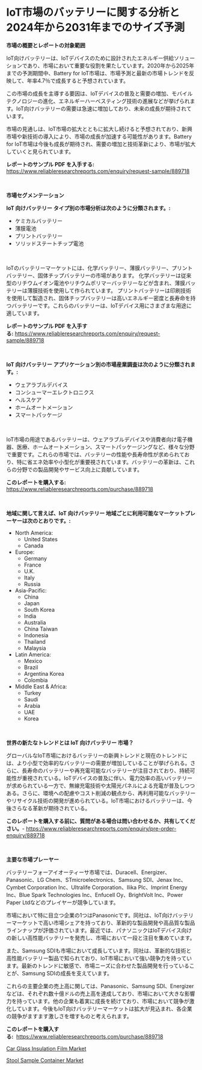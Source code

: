 <p><h1>IoT市場のバッテリーに関する分析と2024年から2031年までのサイズ予測</h1></p><p><strong>市場の概要とレポートの対象範囲</strong></p>
<p><p>IoT向けバッテリーは、IoTデバイスのために設計されたエネルギー供給ソリューションであり、市場において重要な役割を果たしています。2020年から2025年までの予測期間中、Battery for IoT市場は、市場予測と最新の市場トレンドを反映して、年率4.7％で成長すると予想されています。</p><p>この市場の成長を主導する要因は、IoTデバイスの普及と需要の増加、モバイルテクノロジーの進化、エネルギーハーベスティング技術の進展などが挙げられます。IoT向けバッテリーの需要は急速に増加しており、未来の成長が期待されています。</p><p>市場の見通しは、IoT市場の拡大とともに拡大し続けると予想されており、新興市場や新技術の導入により、市場の成長が加速する可能性があります。Battery for IoT市場は今後も成長が期待され、需要の増加と技術革新により、市場が拡大していくと見られています。</p></p>
<p><strong>レポートのサンプル PDF を入手する:</strong> <a href="https://www.reliableresearchreports.com/enquiry/request-sample/889718">https://www.reliableresearchreports.com/enquiry/request-sample/889718</a></p>
<p>&nbsp;</p>
<p><strong>市場セグメンテーション</strong></p>
<p><strong>IoT 向けバッテリー タイプ別の市場分析は次のように分類されます。:</strong></p>
<p><ul><li>ケミカルバッテリー</li><li>薄膜電池</li><li>プリントバッテリー</li><li>ソリッドステートチップ電池</li></ul></p>
<p>&nbsp;</p>
<p><p>IoTのバッテリーマーケットには、化学バッテリー、薄膜バッテリー、プリントバッテリー、固体チップバッテリーの市場があります。 化学バッテリーは従来型のリチウムイオン電池やリチウムポリマーバッテリーなどが含まれ、薄膜バッテリーは薄膜技術を使用して作られています。 プリントバッテリーは印刷技術を使用して製造され、固体チップバッテリーは高いエネルギー密度と長寿命を持つバッテリーです。これらのバッテリーは、IoTデバイス用にさまざまな用途に適しています。</p></p>
<p><strong>レポートのサンプル PDF を入手する:</strong>&nbsp;<a href="https://www.reliableresearchreports.com/enquiry/request-sample/889718">https://www.reliableresearchreports.com/enquiry/request-sample/889718</a></p>
<p>&nbsp;</p>
<p><strong> IoT 向けバッテリー アプリケーション別の市場産業調査は次のように分類されます。:</strong></p>
<p><ul><li>ウェアラブルデバイス</li><li>コンシューマーエレクトロニクス</li><li>ヘルスケア</li><li>ホームオートメーション</li><li>スマートパッケージ</li></ul></p>
<p>&nbsp;</p>
<p><p>IoT市場の用途であるバッテリーは、ウェアラブルデバイスや消費者向け電子機器、医療、ホームオートメーション、スマートパッケージングなど、様々な分野で重要です。これらの市場では、バッテリーの性能や長寿命性が求められており、特に省エネ効率や小型化が重要視されています。バッテリーの革新は、これらの分野での製品開発やサービス向上に貢献しています。</p></p>
<p><strong>このレポートを購入する:</strong>&nbsp; <a href="https://www.reliableresearchreports.com/purchase/889718">https://www.reliableresearchreports.com/purchase/889718</a></p>
<p>&nbsp;</p>
<p><strong>地域に関して言えば、IoT 向けバッテリー 地域ごとに利用可能なマーケットプレーヤーは次のとおりです。:</strong></p>
<p><ul>
    <li>
        North America:
        <ul>
            <li>United States</li>
            <li>Canada</li>
        </ul>
    </li>
    <li>
        Europe:
        <ul>
            <li>Germany</li>
            <li>France</li>
            <li>U.K.</li>
            <li>Italy</li>
            <li>Russia</li>
        </ul>
    </li>
    <li>
        Asia-Pacific:
        <ul>
            <li>China</li>
            <li>Japan</li>
            <li>South Korea</li>
            <li>India</li>
            <li>Australia</li>
            <li>China Taiwan</li>
            <li>Indonesia</li>
            <li>Thailand</li>
            <li>Malaysia</li>
        </ul>
    </li>
    <li>
        Latin America:
        <ul>
            <li>Mexico</li>
            <li>Brazil</li>
            <li>Argentina Korea</li>
            <li>Colombia</li>
        </ul>
    </li>
    <li>
        Middle East & Africa:
        <ul>
            <li>Turkey</li>
            <li>Saudi</li>
            <li>Arabia</li>
            <li>UAE</li>
            <li>Korea</li>
        </ul>
    </li>
    </ul></p>
<p>&nbsp;</p>
<p><strong>世界の新たなトレンドとは IoT 向けバッテリー 市場？</strong></p>
<p><p>グローバルなIoT市場におけるバッテリーの新興トレンドと現在のトレンドには、より小型で効率的なバッテリーの需要が増加していることが挙げられる。さらに、長寿命のバッテリーや再充電可能なバッテリーが注目されており、持続可能性が重視されている。IoTデバイスの普及に伴い、電力効率の高いバッテリーが求められている一方で、無線充電技術や太陽光パネルによる充電が普及しつつある。さらに、環境への配慮やコスト削減の観点から、再利用可能なバッテリーやリサイクル技術の開発が進められている。IoT市場におけるバッテリーは、今後さらなる革新が期待されている。</p></p>
<p><strong>このレポートを購入する前に、質問がある場合は問い合わせるか、共有してください。</strong>- <a href="https://www.reliableresearchreports.com/enquiry/pre-order-enquiry/889718">https://www.reliableresearchreports.com/enquiry/pre-order-enquiry/889718</a></p>
<p>&nbsp;</p>
<p><strong>主要な市場プレーヤー</strong></p>
<p><p>バッテリーフォーアイオーティーサ市場では、Duracell、Energizer、Panasonic、LG Chem、STmicroelectronics、Samsung SDI、Jenax Inc、Cymbet Corporation Inc、Ultralife Corporation、Ilika Plc、Imprint Energy Inc、Blue Spark Technologies Inc、Enfucell Oy、BrightVolt Inc、Power Paper Ltdなどのプレイヤーが競争しています。</p><p>市場において特に目立つ企業の1つはPanasonicです。同社は、IoT向けバッテリーマーケットで高い市場シェアを持っており、革新的な製品開発や高品質な製品ラインナップが評価されています。最近では、パナソニックはIoTデバイス向けの新しい高性能バッテリーを発売し、市場において一段と注目を集めています。</p><p>また、Samsung SDIも市場において成長しています。同社は、革新的な技術と高性能バッテリー製品で知られており、IoT市場において強い競争力を持っています。最新のトレンドに敏感で、市場ニーズに合わせた製品開発を行っていることが、Samsung SDIの成長を支えています。</p><p>これらの主要企業の売上高に関しては、Panasonic、Samsung SDI、Energizerなどは、それぞれ数十億ドルの売上高を達成しており、市場において大きな影響力を持っています。他の企業も着実に成長を続けており、市場において競争が激化しています。今後もIoT向けバッテリーマーケットは拡大が見込まれ、各企業の競争がますます激しさを増すものと考えられます。</p></p>
<p><strong>このレポートを購入する:</strong>&nbsp;&nbsp;<a href="https://www.reliableresearchreports.com/purchase/889718">https://www.reliableresearchreports.com/purchase/889718</a></p>
<p><p><a href="https://github.com/Hazelklievgspy6vdcsmu106w/Market-Research-Report-List-1/blob/main/car-glass-insulation-film-market.md">Car Glass Insulation Film Market</a></p><p><a href="https://picayune-night-cbd.notion.site/Stool-Sample-Container-Market-Size-Market-Trends-and-Growth-Outlook-forecasted-for-period-from-202-940f2ffcc9c1445aaf2c40bbc6a35731">Stool Sample Container Market</a></p></p>